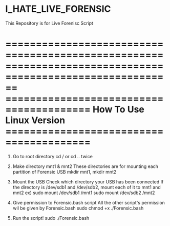 # I_HATE_LIVE_FORENSIC

This Repository is for Live Forenisc Script



==========================================================================================================
======================================== How To Use Linux Version ========================================
==========================================================================================================

1. Go to root directory
cd / or cd .. twice

2. Make directory mnt1 & mnt2
These directories are for mounting each partition of Forensic USB
mkdir mnt1, mkdir mnt2

3. Mount the USB
Check which directory your USB has been connected
If the directory is /dev/sdb1 and /dev/sdb2, mount each of it to mnt1 and mnt2
ex)
sudo mount /dev/sdb1 /mnt1
sudo mount /dev/sdb2 /mnt2

4. Give permission to Forensic.bash script
All the other script's permission wil be given by Forensic.bash
sudo chmod +x ./Forensic.bash

5. Run the script!
sudo ./Forensic.bash
